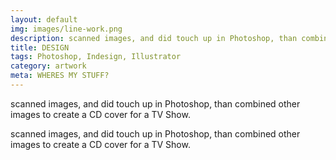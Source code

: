 ```yaml
---
layout: default
img: images/line-work.png
description: scanned images, and did touch up in Photoshop, than combined other images to create a CD cover for a TV Show.
title: DESIGN
tags: Photoshop, Indesign, Illustrator
category: artwork
meta: WHERES MY STUFF?
---
```



scanned images, and did touch up in Photoshop, than combined other images to create a CD cover for a TV Show.

scanned images, and did touch up in Photoshop, than combined other images to create a CD cover for a TV Show.
